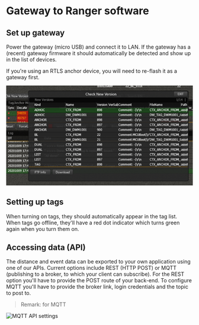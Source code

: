 # Gateway to Ranger software

## Set up gateway

Power the gateway (micro USB) and connect it to LAN. If the gateway has a (recent) gateway firmware it should automatically be detected and show up in the list of devices.

If you're using an RTLS anchor device, you will need to re-flash it as a gateway first.

![Downloading firmware](./img/downloading_fw.png)

## Setting up tags

When turning on tags, they should automatically appear in the tag list. When tags go offline, they'll have a red dot indicator which turns green again when you turn them on.

## Accessing data (API)

The distance and event data can be exported to your own application using one of our APIs. Current options include REST (HTTP POST) or MQTT (publishing to a broker, to which your client can subscribe). For the REST option you'll have to provide the POST route of your back-end. To configure MQTT you'll have to provide the broker link, login credentials and the topic to post to.

> Remark: for MQTT

![MQTT API settings](./img/dist_apis.png)
